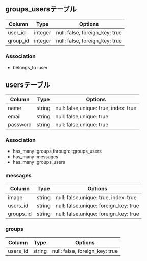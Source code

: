## groups_usersテーブル

|Column|Type|Options|
|------|----|-------|
|user_id|integer|null: false, foreign_key: true|
|group_id|integer|null: false, foreign_key: true|

### Association
- belongs_to :user

## usersテーブル

|Column|Type|Options|
|------|----|-------|
|name|string|null: false,unique: true, index: true|
|email|string|null: false,unique: true|
|password|string|null: false,unique: true|

### Association
- has_many :groups,through: :groups_users
- has_many :messages
- has_many :groups_users

### messages
|Column|Type|Options|
|------|----|-------|
|image|string|null: false,unique: true, index: true|
|users_id|string|null: false,unique: foreign_key: true|
|groups_id|string|null: false,unique: foreign_key: true|

### groups
|Column|Type|Options|
|------|----|-------|
|users_id|string|null: false, foreign_key: true|